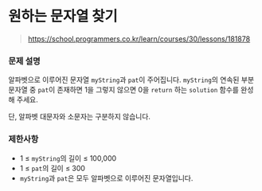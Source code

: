 # 원하는 문자열 찾기

> https://school.programmers.co.kr/learn/courses/30/lessons/181878

### 문제 설명

알파벳으로 이루어진 문자열 `myString`과 `pat`이 주어집니다. `myString`의 연속된 부분 문자열 중 `pat`이 존재하면 1을 그렇지 않으면 0을 `return` 하는 `solution` 함수를 완성해 주세요.  

단, 알파벳 대문자와 소문자는 구분하지 않습니다.

### 제한사항

- 1 ≤ `myString`의 길이 ≤ 100,000
- 1 ≤ `pat`의 길이 ≤ 300
- `myString`과 `pat`은 모두 알파벳으로 이루어진 문자열입니다.
